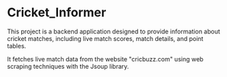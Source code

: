 # Cricket_Informer
This project is a backend application designed to provide information about cricket matches, including live match scores, match details, and point tables.

It fetches live match data from the website "cricbuzz.com" using web scraping techniques with the Jsoup library.
